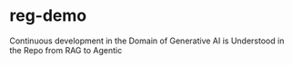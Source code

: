 # reg-demo
Continuous development in the Domain of Generative AI is Understood in the Repo from RAG to Agentic
